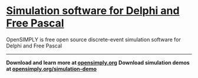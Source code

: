 # [Simulation software for Delphi and Free Pascal](https://github.com/opensimply/OpenSIMPLY/)
OpenSIMPLY is free open source discrete-event simulation software for Delphi and Free Pascal
***
**Download and learn more at [opensimply.org](https://opensimply.org/)** 
**Download simulation demos at [opensimply.org/simulation-demo](https://opensimply.org/simulation-demo.php)**
